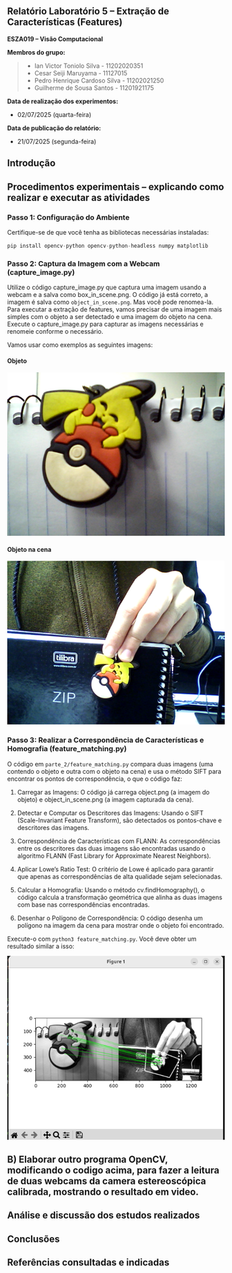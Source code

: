 ## Relatório Laboratório 5 – Extração de Características (Features)

**ESZA019 – Visão Computacional**

**Membros do grupo:**

> - Ian Victor Toniolo Silva - 11202020351
> - Cesar Seiji Maruyama - 11127015
> - Pedro Henrique Cardoso Silva - 11202021250
> - Guilherme de Sousa Santos - 11201921175

**Data de realização dos experimentos:**
- 02/07/2025 (quarta-feira)

**Data de publicação do relatório:**
- 21/07/2025 (segunda-feira)

## Introdução

## Procedimentos experimentais – explicando como realizar e executar as atividades

### Passo 1: Configuração do Ambiente

Certifique-se de que você tenha as bibliotecas necessárias instaladas:

```python
pip install opencv-python opencv-python-headless numpy matplotlib
```

### Passo 2: Captura da Imagem com a Webcam (capture_image.py)

Utilize o código capture_image.py que captura uma imagem usando a webcam e a salva como box_in_scene.png. O código já está correto,  a imagem é salva como `object_in_scene.png`. Mas você pode renomea-la. Para executar a extração de features, vamos precisar de uma imagem mais simples com o objeto a ser detectado e uma imagem do objeto na cena. Execute o capture_image.py para capturar as imagens necessárias e renomeie conforme o necessário.

Vamos usar como exemplos as seguintes imagens:

#### Objeto

<img src="parte_2/object.png">

#### Objeto na cena

<img src="parte_2/object_in_scene.png">

### Passo 3: Realizar a Correspondência de Características e Homografia (feature_matching.py)

O código em `parte_2/feature_matching.py` compara duas imagens (uma contendo o objeto e outra com o objeto na cena) e usa o método SIFT para encontrar os pontos de correspondência, o que o código faz:

1. Carregar as Imagens:
    O código já carrega object.png (a imagem do objeto) e object_in_scene.png (a imagem capturada da cena).

2. Detectar e Computar os Descritores das Imagens:
    Usando o SIFT (Scale-Invariant Feature Transform), são detectados os pontos-chave e descritores das imagens.

3. Correspondência de Características com FLANN:
    As correspondências entre os descritores das duas imagens são encontradas usando o algoritmo FLANN (Fast Library for Approximate Nearest Neighbors).

4. Aplicar Lowe’s Ratio Test:
    O critério de Lowe é aplicado para garantir que apenas as correspondências de alta qualidade sejam selecionadas.

5. Calcular a Homografia:
    Usando o método cv.findHomography(), o código calcula a transformação geométrica que alinha as duas imagens com base nas correspondências encontradas.

6. Desenhar o Polígono de Correspondência:
    O código desenha um polígono na imagem da cena para mostrar onde o objeto foi encontrado.

Execute-o com `python3 feature_matching.py`. Você deve obter um resultado similar a isso:

<img src="parte_2/result.png">

## B) Elaborar outro programa OpenCV, modificando o codigo acima, para fazer a leitura de duas webcams da camera estereoscópica calibrada, mostrando o resultado em video.

## Análise e discussão dos estudos realizados

## Conclusões

## Referências consultadas e indicadas

 
